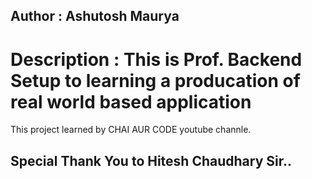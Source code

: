 ## Author : Ashutosh Maurya

# Description : This is Prof. Backend Setup to learning a producation of real world based application

 This project learned by CHAI AUR CODE youtube channle.
 
 ## Special Thank You to Hitesh Chaudhary Sir..
